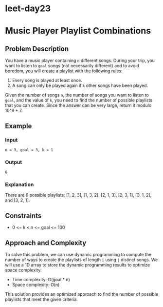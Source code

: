 # leet-day23

# Music Player Playlist Combinations

## Problem Description

You have a music player containing `n` different songs. During your trip, you want to listen to `goal` songs (not necessarily different) and to avoid boredom, you will create a playlist with the following rules:

1. Every song is played at least once.
2. A song can only be played again if `k` other songs have been played.

Given the number of songs `n`, the number of songs you want to listen to `goal`, and the value of `k`, you need to find the number of possible playlists that you can create. Since the answer can be very large, return it modulo 10^9 + 7.

## Example

### Input

```
n = 3, goal = 3, k = 1
```

### Output

```
6
```

### Explanation

There are 6 possible playlists: [1, 2, 3], [1, 3, 2], [2, 1, 3], [2, 3, 1], [3, 1, 2], and [3, 2, 1].

## Constraints

- 0 <= k < n <= goal <= 100

## Approach and Complexity

To solve this problem, we can use dynamic programming to compute the number of ways to create the playlists of length `i` using `j` distinct songs. We will use a 1D array to store the dynamic programming results to optimize space complexity.

- Time complexity: O(goal * n)
- Space complexity: O(n)


This solution provides an optimized approach to find the number of possible playlists that meet the given criteria.
